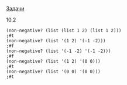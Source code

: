 <a href="https://urfu-mt-cs101.github.io/lab09.html" target="_blank">Задачи</a>

10.2
```
(non-negative? (list (list 1 2) (list 1 2)))
;#t
(non-negative? (list '(1 2) '(-1 -2)))
;#f
(non-negative? (list '(-1 -2) '(-1 -2)))
;#f
(non-negative? (list '(1 2) '(0 0)))
;#t
(non-negative? (list '(0 0) '(0 0)))
;#t
```
